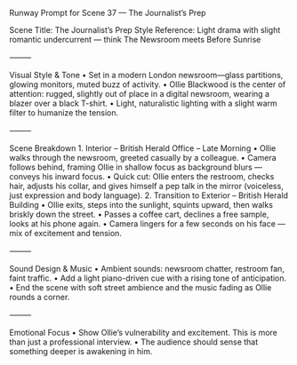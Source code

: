 Runway Prompt for Scene 37 — The Journalist’s Prep

Scene Title: The Journalist’s Prep
Style Reference: Light drama with slight romantic undercurrent — think The Newsroom meets Before Sunrise

⸻

Visual Style & Tone
	•	Set in a modern London newsroom—glass partitions, glowing monitors, muted buzz of activity.
	•	Ollie Blackwood is the center of attention: rugged, slightly out of place in a digital newsroom, wearing a blazer over a black T-shirt.
	•	Light, naturalistic lighting with a slight warm filter to humanize the tension.

⸻

Scene Breakdown
	1.	Interior – British Herald Office – Late Morning
	•	Ollie walks through the newsroom, greeted casually by a colleague.
	•	Camera follows behind, framing Ollie in shallow focus as background blurs — conveys his inward focus.
	•	Quick cut: Ollie enters the restroom, checks hair, adjusts his collar, and gives himself a pep talk in the mirror (voiceless, just expression and body language).
	2.	Transition to Exterior – British Herald Building
	•	Ollie exits, steps into the sunlight, squints upward, then walks briskly down the street.
	•	Passes a coffee cart, declines a free sample, looks at his phone again.
	•	Camera lingers for a few seconds on his face — mix of excitement and tension.

⸻

Sound Design & Music
	•	Ambient sounds: newsroom chatter, restroom fan, faint traffic.
	•	Add a light piano-driven cue with a rising tone of anticipation.
	•	End the scene with soft street ambience and the music fading as Ollie rounds a corner.

⸻

Emotional Focus
	•	Show Ollie’s vulnerability and excitement. This is more than just a professional interview.
	•	The audience should sense that something deeper is awakening in him.
